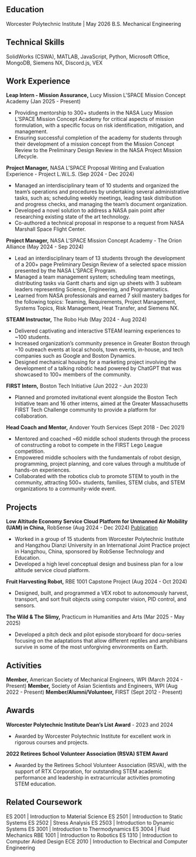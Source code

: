 ## Education
Worcester Polytechnic Institute | May 2026
B.S. Mechanical Engineering

## Technical Skills
SolidWorks (CSWA), MATLAB, JavaScript, Python, Microsoft Office, MongoDB, Siemens NX, Discord.js, VEX

## Work Experience
**Leap Intern - Mission Assurance,** Lucy Mission L'SPACE Mission Concept Academy (Jan 2025 - Present)
- Providing mentorship to 300+ students in the NASA Lucy Mission L’SPACE Mission Concept Academy for critical aspects of mission formulation, with a specific focus on risk identification, mitigation, and management.
- Ensuring successful completion of the academy for students through their development of a mission concept from the Mission Concept Review to the Preliminary Design Review in the NASA Project Mission Lifecycle.

**Project Manager,** NASA L'SPACE Proposal Writing and Evaluation Experience - Project L.W.L.S. (Sep 2024 - Dec 2024)
- Managed an interdisciplinary team of 10 students and organized the team’s operations and procedures by undertaking several administrative tasks, such as; scheduling weekly meetings, leading task distribution and progress checks, and managing the team’s document organization.
- Developed a novel solution to address a NASA pain point after researching existing state of the art technology.
- Co-authored a technical proposal in response to a request from NASA Marshall Space Flight Center.

**Project Manager,** NASA L'SPACE Mission Concept Academy - The Orion Alliance (May 2024 - Sep 2024)
- Lead an interdisciplinary team of 13 students through the development of a 200+ page Preliminary Design Review of a selected space mission presented by the NASA L’SPACE Program.
- Managed a team management system; scheduling team meetings, distributing tasks via Gantt charts and sign up sheets with 3 subteam leaders representing Science, Engineering, and Programmatics.
- Learned from NASA professionals and earned 7 skill mastery badges for the following topics: Teaming, Requirements, Project Management, Systems Topics, Risk Management, Heat Transfer, and Siemens NX.

**STEAM Instructor,** The Robo Hub (May 2024 - Aug 2024)
- Delivered captivating and interactive STEAM learning experiences to ~100 students.
- Increased organization’s community presence in Greater Boston through ~10 outreach events at local schools, town events, in-house, and tech companies such as Google and Boston Dynamics.
- Designed mechanical housing for a marketing project involving the development of a talking robotic head powered by ChatGPT that was showcased to 100+ members of the community.

**FIRST Intern,** Boston Tech Initiative (Jun 2022 - Jun 2023)
- Planned and promoted invitational event alongside the Boston Tech Initiative team and 16 other interns, aimed at the Greater Massachusetts FIRST Tech Challenge community to provide a platform for collaboration.

**Head Coach and Mentor,** Andover Youth Services (Sept 2018 - Dec 2021)
- Mentored and coached ~60 middle school students through the process of constructing a robot to compete in the FIRST Lego League competition.
- Empowered middle schoolers with the fundamentals of robot design, programming, project planning, and core values through a multitude of hands-on experiences.
- Collaborated with the robotics club to promote STEM to youth in the community, attracting 500+ students, families, STEM clubs, and STEM organizations to a community-wide event.

## Projects
**Low Altitude Economy Service Cloud Platform for Unmanned Air Mobility (UAM) in China,** RobSense (Aug 2024 - Dec 2024)
[Publication](https://digital.wpi.edu/concern/student_works/44558j939)
- Worked in a group of 15 students from Worcester Polytechnic Institute and Hangzhou Dianzi University in an International Joint Practice project in Hangzhou, China, sponsored by RobSense Technology and Education.
- Developed a high level conceptual design and business plan for a low altitude service cloud platform.

**Fruit Harvesting Robot,** RBE 1001 Capstone Project (Aug 2024 - Oct 2024)
- Designed, built, and programmed a VEX robot to autonomously harvest, transport, and sort fruit objects using computer vision, PID control, and sensors.

**The Wild & The Slimy,** Practicum in Humanities and Arts (Mar 2025 - May 2025)
- Developed a pitch deck and pilot episode storyboard for docu-series focusing on the adaptations that allow different reptiles and amphibians survive in some of the most unforgiving environments on Earth.

## Activities
**Member,** American Society of Mechanical Engineers, WPI (March 2024 - Present)
**Member,** Society of Asian Scientists and Engineers, WPI (Aug 2022 - Present)
**Member/Alumni/Volunteer,** FIRST (Sept 2012 - Present)

## Awards
**Worcester Polytechnic Institute Dean’s List Award** - 2023 and 2024
- Awarded by Worcester Polytechnic Institute for excellent work in rigorous courses and projects.

**2022 Retirees School Volunteer Association (RSVA) STEM Award**
- Awarded by the Retirees School Volunteer Association (RSVA), with the support of RTX Corporation, for outstanding STEM academic performance and leadership in extracurricular activities promoting STEM education.

## Related Coursework
ES 2001 | Introduction to Material Science
ES 2501 | Introduction to Static Systems
ES 2502 | Stress Analysis
ES 2503 | Introduction to Dynamic Systems
ES 3001 | Introduction to Thermodynamics
ES 3004 | Fluid Mechanics
RBE 1001 | Introduction to Robotics
ES 1310 | Introduction to Computer Aided Design
ECE 2010 | Introduction to Electrical and Computer Engineering
